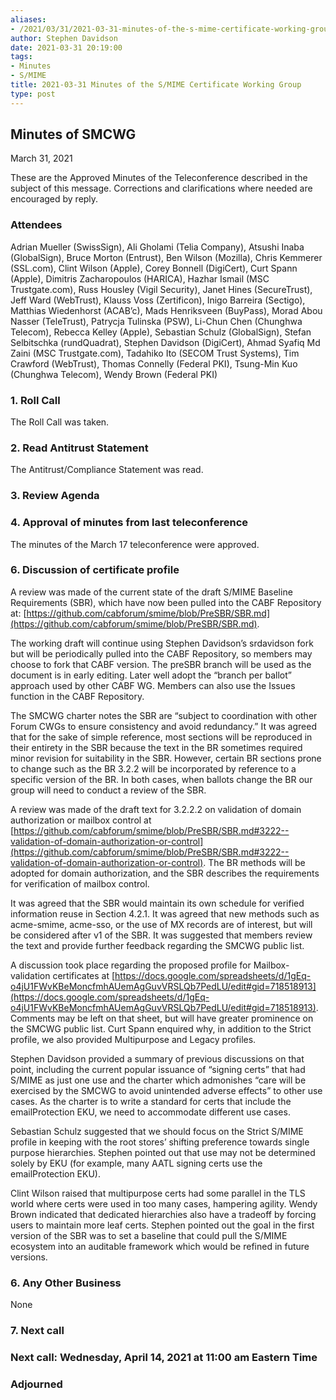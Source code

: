 ```yaml
---
aliases:
- /2021/03/31/2021-03-31-minutes-of-the-s-mime-certificate-working-group/
author: Stephen Davidson
date: 2021-03-31 20:19:00
tags:
- Minutes
- S/MIME
title: 2021-03-31 Minutes of the S/MIME Certificate Working Group
type: post
---
```


## Minutes of SMCWG

March 31, 2021

These are the Approved Minutes of the Teleconference described in the subject of this message. Corrections and clarifications where needed are encouraged by reply.

### Attendees

Adrian Mueller (SwissSign), Ali Gholami (Telia Company), Atsushi Inaba (GlobalSign), Bruce Morton (Entrust), Ben Wilson (Mozilla), Chris Kemmerer (SSL.com), Clint Wilson (Apple), Corey Bonnell (DigiCert), Curt Spann (Apple), Dimitris Zacharopoulos (HARICA), Hazhar Ismail (MSC Trustgate.com), Russ Housley (Vigil Security), Janet Hines (SecureTrust), Jeff Ward (WebTrust), Klauss Voss (Zertificon), Inigo Barreira (Sectigo), Matthias Wiedenhorst (ACAB’c), Mads Henriksveen (BuyPass), Morad Abou Nasser (TeleTrust), Patrycja Tulinska (PSW), Li-Chun Chen (Chunghwa Telecom), Rebecca Kelley (Apple), Sebastian Schulz (GlobalSign), Stefan Selbitschka (rundQuadrat), Stephen Davidson (DigiCert), Ahmad Syafiq Md Zaini (MSC Trustgate.com), Tadahiko Ito (SECOM Trust Systems), Tim Crawford (WebTrust), Thomas Connelly (Federal PKI), Tsung-Min Kuo (Chunghwa Telecom), Wendy Brown (Federal PKI)

### 1. Roll Call

The Roll Call was taken.

### 2. Read Antitrust Statement

The Antitrust/Compliance Statement was read.

### 3. Review Agenda

### 4. Approval of minutes from last teleconference

The minutes of the March 17 teleconference were approved.

### 6. Discussion of certificate profile

A review was made of the current state of the draft S/MIME Baseline Requirements (SBR), which have now been pulled into the CABF Repository at: [https://github.com/cabforum/smime/blob/PreSBR/SBR.md](https://github.com/cabforum/smime/blob/PreSBR/SBR.md).

The working draft will continue using Stephen Davidson’s srdavidson fork but will be periodically pulled into the CABF Repository, so members may choose to fork that CABF version. The preSBR branch will be used as the document is in early editing. Later well adopt the “branch per ballot” approach used by other CABF WG. Members can also use the Issues function in the CABF Repository.

The SMCWG charter notes the SBR are “subject to coordination with other Forum CWGs to ensure consistency and avoid redundancy.” It was agreed that for the sake of simple reference, most sections will be reproduced in their entirety in the SBR because the text in the BR sometimes required minor revision for suitability in the SBR. However, certain BR sections prone to change such as the BR 3.2.2 will be incorporated by reference to a specific version of the BR. In both cases, when ballots change the BR our group will need to conduct a review of the SBR.

A review was made of the draft text for 3.2.2.2 on validation of domain authorization or mailbox control at [https://github.com/cabforum/smime/blob/PreSBR/SBR.md#3222--validation-of-domain-authorization-or-control](https://github.com/cabforum/smime/blob/PreSBR/SBR.md#3222--validation-of-domain-authorization-or-control). The BR methods will be adopted for domain authorization, and the SBR describes the requirements for verification of mailbox control.

It was agreed that the SBR would maintain its own schedule for verified information reuse in Section 4.2.1. It was agreed that new methods such as acme-smime, acme-sso, or the use of MX records are of interest, but will be considered after v1 of the SBR. It was suggested that members review the text and provide further feedback regarding the SMCWG public list.

A discussion took place regarding the proposed profile for Mailbox-validation certificates at [https://docs.google.com/spreadsheets/d/1gEq-o4jU1FWvKBeMoncfmhAUemAgGuvVRSLQb7PedLU/edit#gid=718518913](https://docs.google.com/spreadsheets/d/1gEq-o4jU1FWvKBeMoncfmhAUemAgGuvVRSLQb7PedLU/edit#gid=718518913). Comments may be left on that sheet, but will have greater prominence on the SMCWG public list. Curt Spann enquired why, in addition to the Strict profile, we also provided Multipurpose and Legacy profiles.

Stephen Davidson provided a summary of previous discussions on that point, including the current popular issuance of “signing certs” that had S/MIME as just one use and the charter which admonishes “care will be exercised by the SMCWG to avoid unintended adverse effects” to other use cases. As the charter is to write a standard for certs that include the emailProtection EKU, we need to accommodate different use cases.

Sebastian Schulz suggested that we should focus on the Strict S/MIME profile in keeping with the root stores’ shifting preference towards single purpose hierarchies. Stephen pointed out that use may not be determined solely by EKU (for example, many AATL signing certs use the emailProtection EKU).

Clint Wilson raised that multipurpose certs had some parallel in the TLS world where certs were used in too many cases, hampering agility. Wendy Brown indicated that dedicated hierarchies also have a tradeoff by forcing users to maintain more leaf certs. Stephen pointed out the goal in the first version of the SBR was to set a baseline that could pull the S/MIME ecosystem into an auditable framework which would be refined in future versions.

### 6. Any Other Business

None

### 7. Next call

### Next call: Wednesday, April 14, 2021 at 11:00 am Eastern Time

### Adjourned